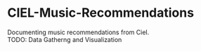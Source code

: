 # CIEL-Music-Recommendations
Documenting music recommendations from Ciel.
<br>TODO: Data Gatherng and Visualization
